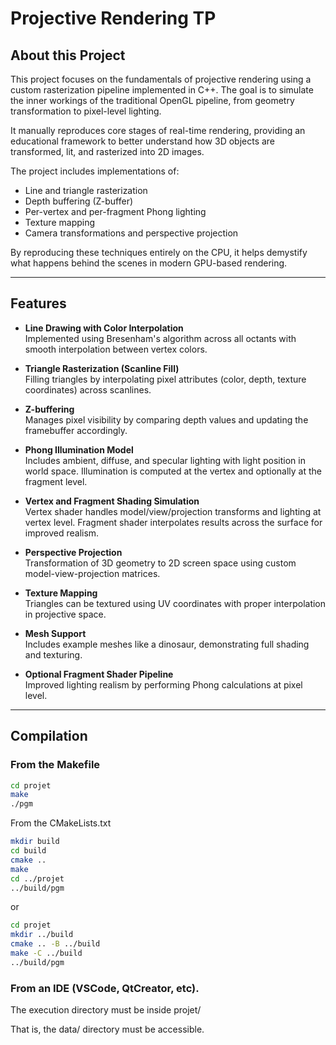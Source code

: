 # Projective Rendering TP

## About this Project

This project focuses on the fundamentals of projective rendering using a custom rasterization pipeline implemented in C++. The goal is to simulate the inner workings of the traditional OpenGL pipeline, from geometry transformation to pixel-level lighting.

It manually reproduces core stages of real-time rendering, providing an educational framework to better understand how 3D objects are transformed, lit, and rasterized into 2D images.

The project includes implementations of:

- Line and triangle rasterization
- Depth buffering (Z-buffer)
- Per-vertex and per-fragment Phong lighting
- Texture mapping
- Camera transformations and perspective projection

By reproducing these techniques entirely on the CPU, it helps demystify what happens behind the scenes in modern GPU-based rendering.

---

## Features

- **Line Drawing with Color Interpolation**  
  Implemented using Bresenham's algorithm across all octants with smooth interpolation between vertex colors.

- **Triangle Rasterization (Scanline Fill)**  
  Filling triangles by interpolating pixel attributes (color, depth, texture coordinates) across scanlines.

- **Z-buffering**  
  Manages pixel visibility by comparing depth values and updating the framebuffer accordingly.

- **Phong Illumination Model**  
  Includes ambient, diffuse, and specular lighting with light position in world space. Illumination is computed at the vertex and optionally at the fragment level.

- **Vertex and Fragment Shading Simulation**  
  Vertex shader handles model/view/projection transforms and lighting at vertex level. Fragment shader interpolates results across the surface for improved realism.

- **Perspective Projection**  
  Transformation of 3D geometry to 2D screen space using custom model-view-projection matrices.

- **Texture Mapping**  
  Triangles can be textured using UV coordinates with proper interpolation in projective space.

- **Mesh Support**  
  Includes example meshes like a dinosaur, demonstrating full shading and texturing.

- **Optional Fragment Shader Pipeline**  
  Improved lighting realism by performing Phong calculations at pixel level.

---

## Compilation 

### From the Makefile 

```sh
cd projet
make
./pgm
```

From the CMakeLists.txt

```sh 
mkdir build
cd build
cmake ..
make
cd ../projet
../build/pgm
```

or

```sh 
cd projet
mkdir ../build
cmake .. -B ../build
make -C ../build
../build/pgm
```

### From an IDE (VSCode, QtCreator, etc).


The execution directory must be inside projet/

That is, the data/ directory must be accessible.
